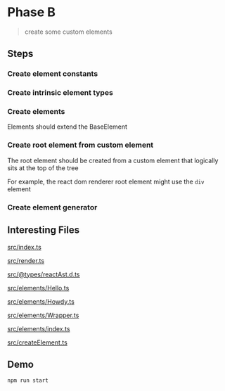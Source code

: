 # Phase B

> create some custom elements

## Steps

### Create element constants

### Create intrinsic element types

### Create elements
Elements should extend the BaseElement

### Create root element from custom element
The root element should be created from a custom element that logically
sits at the top of the tree

For example, the react dom renderer root element might use the `div` element

### Create element generator

## Interesting Files

[src/index.ts](src/index.ts)

[src/render.ts](src/render.ts)

[src/@types/reactAst.d.ts](src/@types/reactAst.d.ts)

[src/elements/Hello.ts](src/elements/Hello.ts)

[src/elements/Howdy.ts](src/elements/Howdy.ts)

[src/elements/Wrapper.ts](src/elements/Wrapper.ts)

[src/elements/index.ts](src/elements/index.ts)

[src/createElement.ts](src/createElement.ts)

## Demo

```sh
npm run start
```
